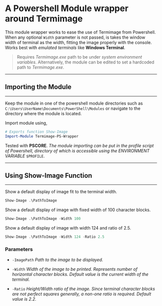 # A Powershell Module wrapper around Termimage

This module wrapper works to ease the use of Termimage from Powershell. When any optional `Width` parameter is not passed, is takes the window width of terminal as the width, fitting the image properly with the console. Works best with *emulated terminals* like **Windows Terminal**.

> Requires *Termimage.exe* path to be under *system environment variables*. Alternatively, the module can be edited to set a hardcoded path to *Termimage.exe*.
---
## Importing the Module
---
Keep the module in one of the powershell module directories such as `C:\Users\UserName\Documents\PowerShell\Modules` or navigate to the directory where the module is located.

Import module using,
```powershell
# Exports function Show-Image
Import-Module Termimage-PS-Wrapper
```

Tested with **PSCORE**. *The module importing can be put in the profile script of Powershell, directory of which is accessible using the ENVIRONMENT VARIABLE* `$PROFILE`.

---
## Using Show-Image Function
---
Show a default display of image fit to the terminal width.

```powershell
Show-Image .\PathToImage
```

Show a default display of image with fixed width of 100 character blocks.

```powershell
Show-Image .\PathToImage -Width 100
```

Show a default display of image with width 124 and ratio of 2.5.

```powershell
Show-Image .\PathToImage -Width 124 -Ratio 2.5
```

### Parameters

* `-ImagePath` *Path to the image to be displayed.*

* `-Width` *Width of the image to be printed. Represents number of horizontal character blocks. Default value is the current width of the terminal.*

* `-Ratio` *Height/Width ratio of the image. Since terminal character blocks are not perfect squares generally, a non-one ratio is required. Default value is 2.2.*